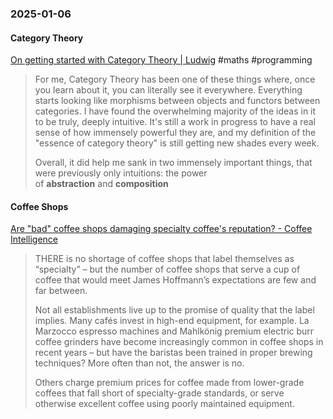 ### 2025-01-06
#### Category Theory
[On getting started with Category Theory | Ludwig](https://ludwigabap.bearblog.dev/on-getting-started-with-category-theory/) #maths #programming

> For me, Category Theory has been one of these things where, once you learn about it, you can literally see it everywhere. Everything starts looking like morphisms between objects and functors between categories. I have found the overwhelming majority of the ideas in it to be truly, deeply intuitive. It's still a work in progress to have a real sense of how immensely powerful they are, and my definition of the "essence of category theory" is still getting new shades every week.
> 
> Overall, it did help me sank in two immensely important things, that were previously only intuitions: the power of **abstraction** and **composition**

#### Coffee Shops
[Are "bad" coffee shops damaging specialty coffee's reputation? - Coffee Intelligence](https://intelligence.coffee/2024/12/bad-coffee-shops-and-specialty-coffee/)

> THERE is no shortage of coffee shops that label themselves as “specialty” – but the number of coffee shops that serve a cup of coffee that would meet James Hoffmann’s expectations are few and far between.  
> 
> Not all establishments live up to the promise of quality that the label implies. Many cafés invest in high-end equipment, for example. La Marzocco espresso machines and Mahlkönig premium electric burr coffee grinders have become increasingly common in coffee shops in recent years – but have the baristas been trained in proper brewing techniques? More often than not, the answer is no.
> 
> Others charge premium prices for coffee made from lower-grade coffees that fall short of specialty-grade standards, or serve otherwise excellent coffee using poorly maintained equipment.